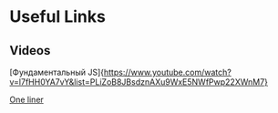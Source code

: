 # Useful Links

## Videos

[Фундаментальный JS]{https://www.youtube.com/watch?v=l7fHH0YA7vY&list=PLiZoB8JBsdznAXu9WxE5NWfPwp22XWnM7}

[One liner](..task_js_dom/js-one-liner.md)